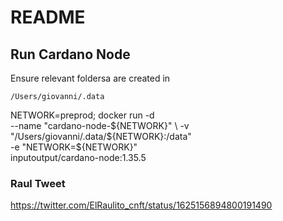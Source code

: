 # README


## Run Cardano Node

Ensure relevant foldersa are created in

`/Users/giovanni/.data`


NETWORK=preprod; docker run -d \
    --name "cardano-node-${NETWORK}" \
    -v "/Users/giovanni/.data/${NETWORK}:/data" \
    -e "NETWORK=${NETWORK}" \
    inputoutput/cardano-node:1.35.5

### Raul Tweet

https://twitter.com/ElRaulito_cnft/status/1625156894800191490